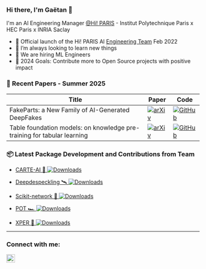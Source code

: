 ### Hi there, I'm Gaëtan 👋 

I'm an AI Engineering Manager [@Hi! PARIS][hi-paris] - Institut Polytechnique Paris x HEC Paris x INRIA Saclay

- 🚀 Official launch of the Hi! PARIS AI [Engineering Team][engineering-team] Feb 2022
- 🌱 I’m always looking to learn new things
- 💪 We are hiring ML Engineers
- 🥅 2024 Goals: Contribute more to Open Source projects with positive impact

###  🔬 Recent Papers - Summer 2025

| Title | Paper | Code |
|-------|-------|------|
| FakeParts: a New Family of AI-Generated DeepFakes | [![arXiv](https://img.shields.io/badge/arXiv-2508.21052-b31b1b.svg)](https://arxiv.org/pdf/2508.21052) | [![GitHub](https://img.shields.io/badge/code-GitHub-black?logo=github)](https://github.com/hi-paris/FakeParts) |
| Table foundation models: on knowledge pre-training for tabular learning | [![arXiv](https://img.shields.io/badge/arXiv-2505.14415-b31b1b.svg)](https://arxiv.org/pdf/2505.14415) | [![GitHub](https://img.shields.io/badge/code-GitHub-black?logo=github)](https://github.com/soda-inria/tarte-ai) |


###  📦 Latest Package Development and Contributions from Team

<!-- Package:START -->
* [CARTE-AI 💬 ](https://github.com/soda-inria/carte) [![Downloads](https://pepy.tech/badge/carte-ai)](https://pepy.tech/project/carte-ai)

* [Deepdespeckling 🛰️ ](https://github.com/hi-paris/deepdespeckling)  [![Downloads](https://pepy.tech/badge/deepdespeckling)](https://pepy.tech/project/deepdespeckling)

* [Scikit-network 🛜 ](https://github.com/sknetwork-team/scikit-network)  [![Downloads](https://pepy.tech/badge/scikit-network)](https://pepy.tech/project/scikit-network)

* [POT 🏎️ ](https://github.com/PythonOT/POT)  [![Downloads](https://pepy.tech/badge/POT)](https://pepy.tech/project/POT)

* [XPER 🔮 ](https://github.com/hi-paris/XPER)  [![Downloads](https://pepy.tech/badge/XPER)](https://pepy.tech/project/XPER)

<!-- Package:END -->


---

### Connect with me:

[<img align="left" alt="Linkedin" width="22px" src="https://cdn.jsdelivr.net/npm/simple-icons@v3/icons/linkedin.svg" />][linkedin]

<br />



[engineering-team]: https://www.hi-paris.fr/
[hi-paris]: https://www.hi-paris.fr/
[medium]: https://gaetan-brison.medium.com/
[linkedin]: https://www.linkedin.com/in/gaetan-brison/
[georgiatech]: https://www.gatech.edu/
[edhec]: https://www.edhec.edu/en
[mitx]: https://micromasters.mit.edu/
[lewagon]: https://www.lewagon.com/

